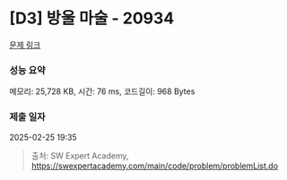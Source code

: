 # [D3] 방울 마술 - 20934 

[문제 링크](https://swexpertacademy.com/main/code/problem/problemDetail.do?contestProbId=AY9QTGqqcckDFAVF) 

### 성능 요약

메모리: 25,728 KB, 시간: 76 ms, 코드길이: 968 Bytes

### 제출 일자

2025-02-25 19:35



> 출처: SW Expert Academy, https://swexpertacademy.com/main/code/problem/problemList.do